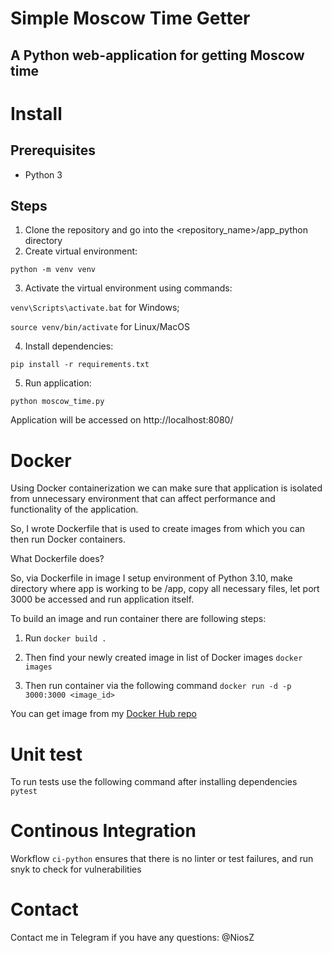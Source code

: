 # Simple Moscow Time Getter
## A Python web-application for getting Moscow time

# Install
## Prerequisites
* Python 3

## Steps
1. Clone the repository and go into the <repository_name>/app_python directory
2. Create virtual environment: 

```python -m venv venv```

3. Activate the virtual environment using commands: 
  
```venv\Scripts\activate.bat``` for Windows; 
   
```source venv/bin/activate``` for Linux/MacOS

4. Install dependencies:

```pip install -r requirements.txt```

5. Run application: 

```python moscow_time.py```

Application will be accessed on http://localhost:8080/

# Docker

Using Docker containerization we can make sure that application is isolated from unnecessary environment that can affect performance and functionality of the application.

So, I wrote Dockerfile that is used to create images from which you can then run Docker containers.

What Dockerfile does?

So, via Dockerfile in image I setup environment of Python 3.10, make directory where app is working to be /app, copy all necessary files,
let port 3000 be accessed and run application itself.

To build an image and run container there are following steps:

1. Run
```docker build .```

2. Then find your newly created image in list of Docker images
```docker images```

3. Then run container via the following command
```docker run -d -p 3000:3000 <image_id>```

You can get image from my [Docker Hub repo](https://hub.docker.com/layers/draeston/moscow_time/latest/images/sha256:ff7ab12d9eb6934b9f7465ea13d53a294468cbf3008472efecc83cc29abbdd11)

# Unit test
To run tests use the following command after installing dependencies
```pytest```

# Continous Integration
Workflow ```ci-python``` ensures that there is no linter or test failures, and run snyk to check for vulnerabilities

# Contact
Contact me in Telegram if you have any questions: @NiosZ